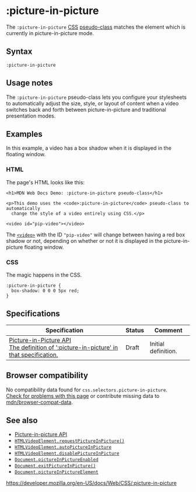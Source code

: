 # :picture-in-picture

The `:picture-in-picture` [CSS](https://developer.mozilla.org/en-US/docs/Web/CSS) [pseudo-class](pseudo-classes) matches the element which is currently in picture-in-picture mode.

## Syntax

    :picture-in-picture

## Usage notes

The `:picture-in-picture` pseudo-class lets you configure your stylesheets to automatically adjust the size, style, or layout of content when a video switches back and forth between picture-in-picture and traditional presentation modes.

## Examples

In this example, a video has a box shadow when it is displayed in the floating window.

### HTML

The page's HTML looks like this:

    <h1>MDN Web Docs Demo: :picture-in-picture pseudo-class</h1>

    <p>This demo uses the <code>:picture-in-picture</code> pseudo-class to automatically
      change the style of a video entirely using CSS.</p>

    <video id="pip-video"></video>

The [`<video>`](https://developer.mozilla.org/en-US/docs/Web/HTML/Element/video) with the ID `"pip-video"` will change between having a red box shadow or not, depending on whether or not it is displayed in the picture-in-picture floating window.

### CSS

The magic happens in the CSS.

    :picture-in-picture {
      box-shadow: 0 0 0 5px red;
    }

## Specifications

<table><thead><tr class="header"><th>Specification</th><th>Status</th><th>Comment</th></tr></thead><tbody><tr class="odd"><td><a href="https://w3c.github.io/picture-in-picture/#:picture-in-picture-pseudo-class">Picture-in-Picture API<br />
<span class="small">The definition of ':picture-in-picture' in that specification.</span></a></td><td><span class="spec-draft">Draft</span></td><td>Initial definition.</td></tr></tbody></table>

## Browser compatibility

No compatibility data found for `css.selectors.picture-in-picture`.  
[Check for problems with this page](#on-github) or contribute missing data to [mdn/browser-compat-data](https://github.com/mdn/browser-compat-data).

## See also

- [Picture-in-picture API](https://developer.mozilla.org/en-US/docs/Web/API/Picture-in-Picture_API)
- [`HTMLVideoElement.requestPictureInPicture()`](https://developer.mozilla.org/en-US/docs/Web/API/HTMLVideoElement/requestPictureInPicture)
- [`HTMLVideoElement.autoPictureInPicture`](https://developer.mozilla.org/en-US/docs/Web/API/HTMLVideoElement/autoPictureInPicture)
- [`HTMLVideoElement.disablePictureInPicture`](https://developer.mozilla.org/en-US/docs/Web/API/HTMLVideoElement/disablePictureInPicture)
- [`Document.pictureInPictureEnabled`](https://developer.mozilla.org/en-US/docs/Web/API/Document/pictureInPictureEnabled)
- [`Document.exitPictureInPicture()`](https://developer.mozilla.org/en-US/docs/Web/API/Document/exitPictureInPicture)
- [`Document.pictureInPictureElement`](https://developer.mozilla.org/en-US/docs/Web/API/Document/pictureInPictureElement)

<a href="https://developer.mozilla.org/en-US/docs/Web/CSS/:picture-in-picture" class="_attribution-link">https://developer.mozilla.org/en-US/docs/Web/CSS/:picture-in-picture</a>

